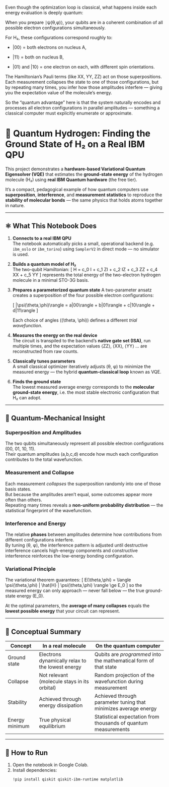 Even though the optimization loop is classical, what happens inside each energy evaluation is deeply quantum:

When you prepare ∣ψ(θ,φ)⟩, your qubits are in a coherent combination of all possible electron configurations simultaneously.

For H₂, these configurations correspond roughly to:

- |00⟩ = both electrons on nucleus A,

- |11⟩ = both on nucleus B,

- |01⟩ and |10⟩ = one electron on each, with different spin orientations.

The Hamiltonian’s Pauli terms (like XX, YY, ZZ) act on those superpositions.
Each measurement collapses the state to one of those configurations, but by repeating many times, you infer how those amplitudes interfere — giving you the expectation value of the molecule’s energy.

So the “quantum advantage” here is that the system naturally encodes and processes all electron configurations in parallel amplitudes — something a classical computer must explicitly enumerate or approximate.



# 🧪 Quantum Hydrogen: Finding the Ground State of H₂ on a Real IBM QPU

This project demonstrates a **hardware-based Variational Quantum Eigensolver (VQE)** that estimates the **ground-state energy** of the hydrogen molecule (H₂) using **real IBM Quantum hardware** (the free tier).  

It’s a compact, pedagogical example of how quantum computers use **superposition**, **interference**, and **measurement statistics** to reproduce the **stability of molecular bonds** — the same physics that holds atoms together in nature.

---

## ⚛️ What This Notebook Does

1. **Connects to a real IBM QPU**  
   The notebook automatically picks a small, operational backend (e.g. `ibm_oslo` or `ibm_torino`) using `SamplerV2` in direct mode — no simulator is used.

2. **Builds a quantum model of H₂**  
   The two-qubit Hamiltonian:
   \[
   H = c_0 I + c_1 ZI + c_2 IZ + c_3 ZZ + c_4 XX + c_5 YY
   \]
   represents the total energy of the two-electron hydrogen molecule in a minimal STO-3G basis.

3. **Prepares a parameterized quantum state**
   A two-parameter ansatz creates a superposition of the four possible electron configurations:

   \[
   |\psi(\theta,\phi)\rangle = a|00\rangle + b|01\rangle + c|10\rangle + d|11\rangle
   \]

   Each choice of angles \((\theta, \phi)\) defines a different *trial wavefunction*.

4. **Measures the energy on the real device**  
   The circuit is transpiled to the backend’s **native gate set (ISA)**, run multiple times, and the expectation values ⟨ZZ⟩, ⟨XX⟩, ⟨YY⟩ … are reconstructed from raw counts.

5. **Classically tunes parameters**  
   A small classical optimizer iteratively adjusts (θ, φ) to minimize the measured energy — the hybrid **quantum-classical loop** known as VQE.

6. **Finds the ground state**  
   The lowest measured average energy corresponds to the **molecular ground-state energy**, i.e. the most stable electronic configuration that H₂ can adopt.

---

## 🧠 Quantum-Mechanical Insight

### Superposition and Amplitudes
The two qubits simultaneously represent all possible electron configurations (00, 01, 10, 11).  
Their quantum amplitudes \(a,b,c,d\) encode how much each configuration contributes to the total wavefunction.

### Measurement and Collapse
Each measurement *collapses* the superposition randomly into one of those basis states.  
But because the amplitudes aren’t equal, some outcomes appear more often than others.  
Repeating many times reveals a **non-uniform probability distribution** — the statistical fingerprint of the wavefunction.

### Interference and Energy
The relative **phases** between amplitudes determine how contributions from different configurations interfere.  
By tuning (θ, φ), the interference pattern is adjusted until destructive interference cancels high-energy components and constructive interference reinforces the low-energy bonding configuration.

### Variational Principle
The variational theorem guarantees:
\[
E(\theta,\phi) = \langle \psi(\theta,\phi) | \hat{H} | \psi(\theta,\phi) \rangle \ge E_0
\]
so the measured energy can only approach — never fall below — the true ground-state energy \(E_0\).

At the optimal parameters, the **average of many collapses** equals the **lowest possible energy** that your circuit can represent.

---

## 🔬 Conceptual Summary

| Concept | In a real molecule | On the quantum computer |
|----------|--------------------|--------------------------|
| Ground state | Electrons dynamically relax to the lowest energy | Qubits are *programmed* into the mathematical form of that state |
| Collapse | Not relevant (molecule stays in its orbital) | Random projection of the wavefunction during measurement |
| Stability | Achieved through energy dissipation | Achieved through parameter tuning that minimizes average energy |
| Energy minimum | True physical equilibrium | Statistical expectation from thousands of quantum measurements |

---

## 🧰 How to Run

1. Open the notebook in Google Colab.  
2. Install dependencies:  
   ```bash
   !pip install qiskit qiskit-ibm-runtime matplotlib

